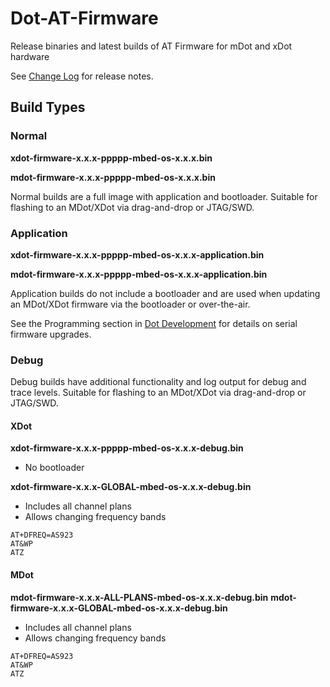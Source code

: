 # Dot-AT-Firmware

Release binaries and latest builds of AT Firmware for mDot and xDot hardware

See [Change Log](https://github.com/MultiTechSystems/Dot-AT-Firmware/blob/master/changelog.txt) for release notes.

## Build Types

### Normal

**xdot-firmware-x.x.x-ppppp-mbed-os-x.x.x.bin**

**mdot-firmware-x.x.x-ppppp-mbed-os-x.x.x.bin**

Normal builds are a full image with application and bootloader.  Suitable for flashing to an MDot/XDot via drag-and-drop or JTAG/SWD.


### Application

**xdot-firmware-x.x.x-ppppp-mbed-os-x.x.x-application.bin**

**mdot-firmware-x.x.x-ppppp-mbed-os-x.x.x-application.bin**


Application builds do not include a bootloader and are used when updating an MDot/XDot firmware via the bootloader or over-the-air.

See the Programming section in [Dot Development](https://multitechsystems.github.io/dot-development) for details on serial firmware upgrades.


### Debug

Debug builds have additional functionality and log output for debug and trace levels.  Suitable for flashing to an MDot/XDot via drag-and-drop or JTAG/SWD.


#### XDot

**xdot-firmware-x.x.x-ppppp-mbed-os-x.x.x-debug.bin**

* No bootloader

**xdot-firmware-x.x.x-GLOBAL-mbed-os-x.x.x-debug.bin**

* Includes all channel plans
* Allows changing frequency bands

```
AT+DFREQ=AS923
AT&WP
ATZ
```

#### MDot

**mdot-firmware-x.x.x-ALL-PLANS-mbed-os-x.x.x-debug.bin**
**mdot-firmware-x.x.x-GLOBAL-mbed-os-x.x.x-debug.bin**

* Includes all channel plans
* Allows changing frequency bands

```
AT+DFREQ=AS923
AT&WP
ATZ
```


